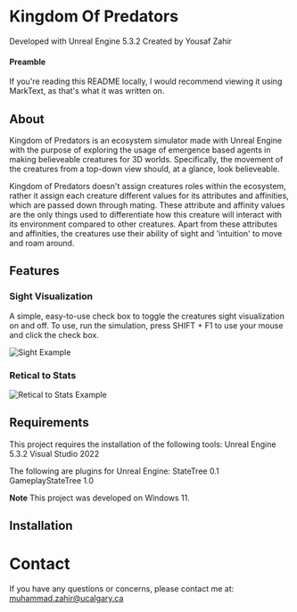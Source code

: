 # Kingdom Of Predators

Developed with Unreal Engine 5.3.2 
Created by Yousaf Zahir

#### Preamble

If you're reading this README locally, I would recommend viewing it using MarkText, as that's what it was written on.

## About

Kingdom of Predators is an ecosystem simulator made with Unreal Engine with the purpose of exploring the usage of emergence based agents in making believeable creatures for 3D worlds. 
Specifically, the movement of the creatures from a top-down view should, at a glance, look believeable.

Kingdom of Predators doesn't assign creatures roles within the ecosystem, rather it assign each creature different values for its attributes and affinities, 
which are passed down through mating. These attribute and affinity values are the only things used to differentiate how this creature will interact with its environment compared to other creatures.
Apart from these attributes and affinities, the creatures use their ability of sight and 'intuition' to move and roam around. 

## Features

### Sight Visualization

A simple, easy-to-use check box to toggle the creatures sight visualization on and off. To use, run the simulation, press SHIFT + F1 to use your mouse and click the check box.

![Sight Example](./README_Images/SightExample.gif)

### Retical to Stats

![Retical to Stats Example](./README_Images/ReticalToStats.gif)

## Requirements

This project requires the installation of the following tools: 
Unreal Engine 5.3.2 
Visual Studio 2022 

The following are plugins for Unreal Engine: 
StateTree 0.1 
GameplayStateTree 1.0 

**Note** This project was developed on Windows 11.

## Installation

# Contact

If you have any questions or concerns, please contact me at: muhammad.zahir@ucalgary.ca
